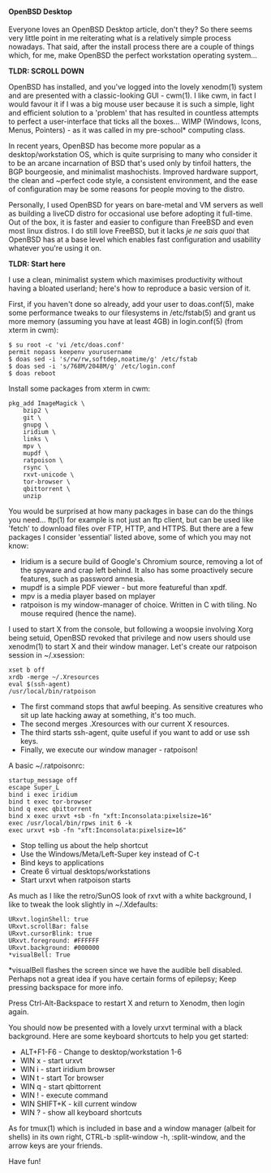 #### OpenBSD Desktop

Everyone loves an OpenBSD Desktop article, don't they? So there seems very little point in me reiterating what is a relatively simple process nowadays.  That said, after the install process there are a couple of things which, for me, make OpenBSD the perfect workstation operating system...

__TLDR: SCROLL DOWN__

OpenBSD has installed, and you've logged into the lovely xenodm(1) system and are presented with a classic-looking GUI - cwm(1).  I like cwm, in fact I would favour it if I was a big mouse user because it is such a simple, light and efficient solution to a 'problem' that has resulted in countless attempts to perfect a user-interface that ticks all the boxes... WIMP (Windows, Icons, Menus, Pointers) - as it was called in my pre-school* computing class.

In recent years, OpenBSD has become more popular as a desktop/workstation OS, which is quite surprising to many who consider it to be an arcane incarnation of BSD that's used only by tinfoil hatters, the BGP bourgeosie, and minimalist mashochists. Improved hardware support, the clean and ~perfect code style, a consistent environment, and the ease of configuration may be some reasons for people moving to the distro.

Personally, I used OpenBSD for years on bare-metal and VM servers as well as building a liveCD distro for occasional use before adopting it full-time.  Out of the box, it is faster and easier to configure than FreeBSD and even most linux distros.  I do still love FreeBSD, but it lacks *je ne sais quoi* that OpenBSD has at a base level which enables fast configuration and usability whatever you're using it on.

__TLDR: Start here__

I use a clean, minimalist system which maximises productivity without having a bloated userland; here's how to reproduce a basic version of it.

First, if you haven't done so already, add your user to doas.conf(5), make some performance tweaks to our filesystems in /etc/fstab(5) and grant us more memory (assuming you have at least 4GB) in login.conf(5) (from xterm in cwm):

    $ su root -c 'vi /etc/doas.conf'
    permit nopass keepenv yourusername
    $ doas sed -i 's/rw/rw,softdep,noatime/g' /etc/fstab
    $ doas sed -i 's/768M/2048M/g' /etc/login.conf 
    $ doas reboot

Install some packages from xterm in cwm:

    pkg_add ImageMagick \
    	bzip2 \
    	git \
    	gnupg \
    	iridium \
    	links \
    	mpv \
    	mupdf \
    	ratpoison \
    	rsync \
    	rxvt-unicode \
    	tor-browser \
    	qbittorrent \
    	unzip

You would be surprised at how many packages in base can do the things you need... ftp(1) for example is not just an ftp client, but can be used like 'fetch' to download files over FTP, HTTP, and HTTPS.
 But there are a few packages I consider 'essential' listed above, some of which you may not know:

* Iridium is a secure build of Google's Chromium source, removing a lot of the spyware and crap left behind.  It also has some proactively secure features, such as password amnesia.
* mupdf is a simple PDF viewer - but more featureful than xpdf.
* mpv is a media player based on mplayer
* ratpoison is my window-manager of choice. Written in C with tiling. No mouse required (hence the name).

I used to start X from the console, but following a woopsie involving Xorg being setuid, OpenBSD revoked that privilege and now users should use xenodm(1) to start X and their window manager. Let's create our ratpoison session in ~/.xsession:

    xset b off
    xrdb -merge ~/.Xresources
    eval $(ssh-agent)
    /usr/local/bin/ratpoison

* The first command stops that awful beeping. As sensitive creatures who sit up late hacking away at something, it's too much.
* The second merges .Xresources with our current X resources.
* The third starts ssh-agent, quite useful if you want to add or use ssh keys.
* Finally, we execute our window manager - ratpoison!

A basic ~/.ratpoisonrc:

    startup_message off
    escape Super_L
    bind i exec iridium
    bind t exec tor-browser
    bind q exec qbittorrent
    bind x exec urxvt +sb -fn "xft:Inconsolata:pixelsize=16"
    exec /usr/local/bin/rpws init 6 -k
    exec urxvt +sb -fn "xft:Inconsolata:pixelsize=16"

* Stop telling us about the help shortcut
* Use the Windows/Meta/Left-Super key instead of C-t
* Bind keys to applications
* Create 6 virtual desktops/workstations
* Start urxvt when ratpoison starts

As much as I like the retro/SunOS look of rxvt with a white background, I like to tweak the look slightly in ~/.Xdefaults:

    URxvt.loginShell: true
    URxvt.scrollBar: false
    URxvt.cursorBlink: true
    URxvt.foreground: #FFFFFF
    URxvt.background: #000000
    *visualBell: True

*visualBell flashes the screen since we have the audible bell disabled. Perhaps not a great idea if you have certain forms of epilepsy; Keep pressing backspace for more info.

Press Ctrl-Alt-Backspace to restart X and return to Xenodm, then login again.

You should now be presented with a lovely urxvt terminal with a black background. Here are some keyboard shortcuts to help you get started:

* ALT+F1-F6 - Change to desktop/workstation 1-6
* WIN x - start urxvt
* WIN i - start iridium browser
* WIN t - start Tor browser
* WIN q - start qbittorrent
* WIN ! - execute command
* WIN SHIFT+K - kill current window
* WIN ? - show all keyboard shortcuts

As for tmux(1) which is included in base and a window manager (albeit for shells) in its own right, CTRL-b :split-window -h, :split-window, and the arrow keys are your friends.

Have fun! 

